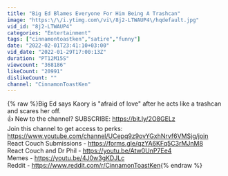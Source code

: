 ```yaml
---
title: "Big Ed Blames Everyone For Him Being A Trashcan"
image: "https:\/\/i.ytimg.com\/vi\/8j2-LTWAUP4\/hqdefault.jpg"
vid_id: "8j2-LTWAUP4"
categories: "Entertainment"
tags: ["cinnamontoastken","satire","funny"]
date: "2022-02-01T23:41:10+03:00"
vid_date: "2022-01-29T17:00:13Z"
duration: "PT12M15S"
viewcount: "368186"
likeCount: "20991"
dislikeCount: ""
channel: "CinnamonToastKen"
---
```

{% raw %}Big Ed says Kaory is &quot;afraid of love&quot; after he acts like a trashcan and scares her off.<br />👍 New to the channel? SUBSCRIBE: <a rel="nofollow" target="blank" href="https://bit.ly/2O8GELz">https://bit.ly/2O8GELz</a><br />Join this channel to get access to perks:<br /><a rel="nofollow" target="blank" href="https://www.youtube.com/channel/UCepq9z9ovYGxhNrvf6VMSjg/join">https://www.youtube.com/channel/UCepq9z9ovYGxhNrvf6VMSjg/join</a><br />React Couch Submissions - <a rel="nofollow" target="blank" href="https://forms.gle/qzYA6KFq5C3rMJnM8">https://forms.gle/qzYA6KFq5C3rMJnM8</a><br />React Couch and Dr Phil - <a rel="nofollow" target="blank" href="https://youtu.be/Atw0UnP7Ee4">https://youtu.be/Atw0UnP7Ee4</a><br />Memes - <a rel="nofollow" target="blank" href="https://youtu.be/4J0w3gKDJLc">https://youtu.be/4J0w3gKDJLc</a><br />Reddit - <a rel="nofollow" target="blank" href="https://www.reddit.com/r/CinnamonToastKen">https://www.reddit.com/r/CinnamonToastKen</a>{% endraw %}
